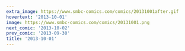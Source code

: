 ```yaml
---
extra_image: https://www.smbc-comics.com/comics/20131001after.gif
hovertext: '2013-10-01'
image: https://www.smbc-comics.com/comics/20131001.png
next_comic: '2013-10-02'
prev_comic: '2013-09-30'
title: '2013-10-01'
---
```


